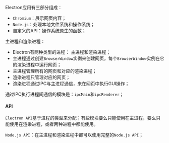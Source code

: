 Electron应用有三部分组成：

* `Chromium`：展示网页内容；
* `Node.js`：处理本地文件系统和操作系统；
* 自定义的API：操作系统原生的函数；

主进程和渲染进程：

* Electron有两种类型的进程： 主进程和渲染进程；
* 主进程通过创建`BrowserWindow`实例来创建网页，每个`BrowserWindow`实例在它的渲染进程中运行网页；
* 主进程管理所有的网页和对应的渲染进程；
* 渲染进程只管理对应的网页；
* 渲染进程通过IPC与主进程通信，来在网页中执行GUI操作；

通过IPC执行进程间通信的模块是：`ipcMain`和`ipcRenderer`；

#### API

`Electron API`基于进程的类型来分配；有些模块要么只能使用在主进程，要么只能使用在渲染进程，或者两种进程中都能使用。

`Node.js API`：在主进程和渲染进程中都可以使用完整的`Node.js API`；















































